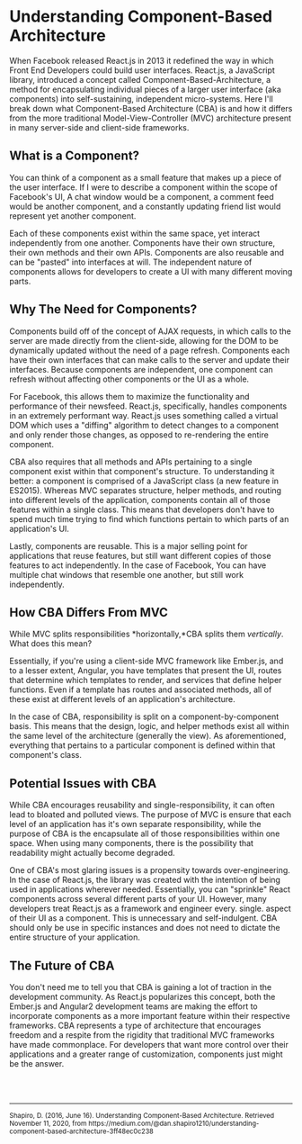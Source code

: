 # Understanding Component-Based Architecture

When Facebook released React.js in 2013 it redefined the way in which Front End Developers could build user interfaces. React.js, a JavaScript library, introduced a concept called Component-Based-Architecture, a method for encapsulating individual pieces of a larger user interface (aka components) into self-sustaining, independent micro-systems. Here I'll break down what Component-Based Architecture (CBA) is and how it differs from the more traditional Model-View-Controller (MVC) architecture present in many server-side and client-side frameworks.

## What is a Component?

You can think of a component as a small feature that makes up a piece of the user interface. If I were to describe a component within the scope of Facebook's UI, A chat window would be a component, a comment feed would be another component, and a constantly updating friend list would represent yet another component.

Each of these components exist within the same space, yet interact independently from one another. Components have their own structure, their own methods and their own APIs. Components are also reusable and can be "pasted" into interfaces at will. The independent nature of components allows for developers to create a UI with many different moving parts.

## Why The Need for Components?

Components build off of the concept of AJAX requests, in which calls to the server are made directly from the client-side, allowing for the DOM to be dynamically updated without the need of a page refresh. Components each have their own interfaces that can make calls to the server and update their interfaces. Because components are independent, one component can refresh without affecting other components or the UI as a whole.

For Facebook, this allows them to maximize the functionality and performance of their newsfeed. React.js, specifically, handles components in an extremely performant way. React.js uses something called a virtual DOM which uses a "diffing" algorithm to detect changes to a component and only render those changes, as opposed to re-rendering the entire component.

CBA also requires that all methods and APIs pertaining to a single component exist within that component's structure. To understanding it better: a component is comprised of a JavaScript class (a new feature in ES2015). Whereas MVC separates structure, helper methods, and routing into different levels of the application, components contain all of those features within a single class. This means that developers don't have to spend much time trying to find which functions pertain to which parts of an application's UI.

Lastly, components are reusable. This is a major selling point for applications that reuse features, but still want different copies of those features to act independently. In the case of Facebook, You can have multiple chat windows that resemble one another, but still work independently.

## How CBA Differs From MVC

While MVC splits responsibilities *horizontally,*CBA splits them *vertically*. What does this mean?

Essentially, if you're using a client-side MVC framework like Ember.js, and to a lesser extent, Angular, you have templates that present the UI, routes that determine which templates to render, and services that define helper functions. Even if a template has routes and associated methods, all of these exist at different levels of an application's architecture.

In the case of CBA, responsibility is split on a component-by-component basis. This means that the design, logic, and helper methods exist all within the same level of the architecture (generally the view). As aforementioned, everything that pertains to a particular component is defined within that component's class.

## Potential Issues with CBA

While CBA encourages reusability and single-responsibility, it can often lead to bloated and polluted views. The purpose of MVC is ensure that each level of an application has it's own separate responsibility, while the purpose of CBA is the encapsulate all of those responsibilities within one space. When using many components, there is the possibility that readability might actually become degraded.

One of CBA's most glaring issues is a propensity towards over-engineering. In the case of React.js, the library was created with the intention of being used in applications wherever needed. Essentially, you can "sprinkle" React components across several different parts of your UI. However, many developers treat React.js as a framework and engineer every. single. aspect of their UI as a component. This is unnecessary and self-indulgent. CBA should only be use in specific instances and does not need to dictate the entire structure of your application.

## The Future of CBA

You don't need me to tell you that CBA is gaining a lot of traction in the development community. As React.js popularizes this concept, both the Ember.js and Angular2 development teams are making the effort to incorporate components as a more important feature within their respective frameworks. CBA represents a type of architecture that encourages freedom and a respite from the rigidity that traditional MVC frameworks have made commonplace. For developers that want more control over their applications and a greater range of customization, components just might be the answer.

<br>
<br>
<hr>
<small>Shapiro, D. (2016, June 16). Understanding Component-Based Architecture. Retrieved November 11, 2020, from https://medium.com/@dan.shapiro1210/understanding-component-based-architecture-3ff48ec0c238</small>
<br>